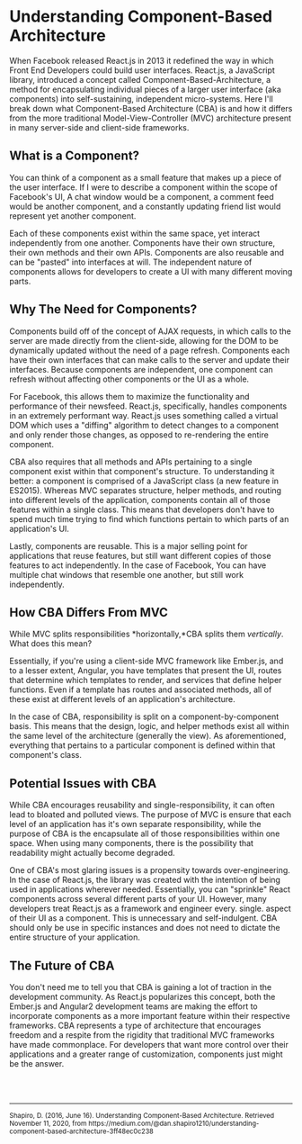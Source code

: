 # Understanding Component-Based Architecture

When Facebook released React.js in 2013 it redefined the way in which Front End Developers could build user interfaces. React.js, a JavaScript library, introduced a concept called Component-Based-Architecture, a method for encapsulating individual pieces of a larger user interface (aka components) into self-sustaining, independent micro-systems. Here I'll break down what Component-Based Architecture (CBA) is and how it differs from the more traditional Model-View-Controller (MVC) architecture present in many server-side and client-side frameworks.

## What is a Component?

You can think of a component as a small feature that makes up a piece of the user interface. If I were to describe a component within the scope of Facebook's UI, A chat window would be a component, a comment feed would be another component, and a constantly updating friend list would represent yet another component.

Each of these components exist within the same space, yet interact independently from one another. Components have their own structure, their own methods and their own APIs. Components are also reusable and can be "pasted" into interfaces at will. The independent nature of components allows for developers to create a UI with many different moving parts.

## Why The Need for Components?

Components build off of the concept of AJAX requests, in which calls to the server are made directly from the client-side, allowing for the DOM to be dynamically updated without the need of a page refresh. Components each have their own interfaces that can make calls to the server and update their interfaces. Because components are independent, one component can refresh without affecting other components or the UI as a whole.

For Facebook, this allows them to maximize the functionality and performance of their newsfeed. React.js, specifically, handles components in an extremely performant way. React.js uses something called a virtual DOM which uses a "diffing" algorithm to detect changes to a component and only render those changes, as opposed to re-rendering the entire component.

CBA also requires that all methods and APIs pertaining to a single component exist within that component's structure. To understanding it better: a component is comprised of a JavaScript class (a new feature in ES2015). Whereas MVC separates structure, helper methods, and routing into different levels of the application, components contain all of those features within a single class. This means that developers don't have to spend much time trying to find which functions pertain to which parts of an application's UI.

Lastly, components are reusable. This is a major selling point for applications that reuse features, but still want different copies of those features to act independently. In the case of Facebook, You can have multiple chat windows that resemble one another, but still work independently.

## How CBA Differs From MVC

While MVC splits responsibilities *horizontally,*CBA splits them *vertically*. What does this mean?

Essentially, if you're using a client-side MVC framework like Ember.js, and to a lesser extent, Angular, you have templates that present the UI, routes that determine which templates to render, and services that define helper functions. Even if a template has routes and associated methods, all of these exist at different levels of an application's architecture.

In the case of CBA, responsibility is split on a component-by-component basis. This means that the design, logic, and helper methods exist all within the same level of the architecture (generally the view). As aforementioned, everything that pertains to a particular component is defined within that component's class.

## Potential Issues with CBA

While CBA encourages reusability and single-responsibility, it can often lead to bloated and polluted views. The purpose of MVC is ensure that each level of an application has it's own separate responsibility, while the purpose of CBA is the encapsulate all of those responsibilities within one space. When using many components, there is the possibility that readability might actually become degraded.

One of CBA's most glaring issues is a propensity towards over-engineering. In the case of React.js, the library was created with the intention of being used in applications wherever needed. Essentially, you can "sprinkle" React components across several different parts of your UI. However, many developers treat React.js as a framework and engineer every. single. aspect of their UI as a component. This is unnecessary and self-indulgent. CBA should only be use in specific instances and does not need to dictate the entire structure of your application.

## The Future of CBA

You don't need me to tell you that CBA is gaining a lot of traction in the development community. As React.js popularizes this concept, both the Ember.js and Angular2 development teams are making the effort to incorporate components as a more important feature within their respective frameworks. CBA represents a type of architecture that encourages freedom and a respite from the rigidity that traditional MVC frameworks have made commonplace. For developers that want more control over their applications and a greater range of customization, components just might be the answer.

<br>
<br>
<hr>
<small>Shapiro, D. (2016, June 16). Understanding Component-Based Architecture. Retrieved November 11, 2020, from https://medium.com/@dan.shapiro1210/understanding-component-based-architecture-3ff48ec0c238</small>
<br>